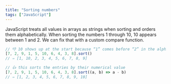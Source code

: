 ```yaml
---
title: "Sorting numbers"
tags: ["JavaScript"]
---
```

JavaScript treats all values in arrays as strings when sorting and orders them alphabetically. When sorting the numbers 1 through 10, 10 appears between 1 and 2. We can fix that with a custom compare function.

```js
// 👎 10 shows up at the start because “1” comes before “2” in the alphabet
[7, 2, 9, 1, 5, 10, 6, 4, 3, 8].sort()
// ⇒ [1, 10, 2, 3, 4, 5, 6, 7, 8, 9]

// 👍 this sorts the entries by their numerical value
[7, 2, 9, 1, 5, 10, 6, 4, 3, 8].sort((a, b) => a - b)
// ⇒ [1, 2, 3, 4, 5, 6, 7, 8, 9, 10]
```
